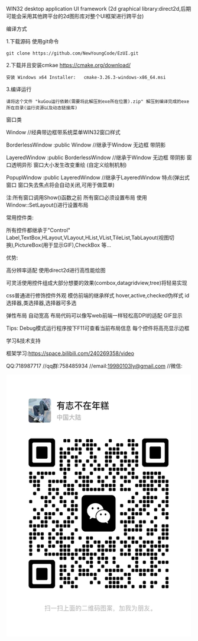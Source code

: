 WIN32 desktop application UI framework (2d graphical library:direct2d,后期可能会采用其他跨平台的2d图形库对整个UI框架进行跨平台)

编译方式

1.下载源码 使用git命令

	git clone https://github.com/NewYoungCode/EzUI.git

2.下载并且安装cmkae https://cmake.org/download/ 

	安装 Windows x64 Installer:	cmake-3.26.3-windows-x86_64.msi

3.编译运行

	请将这个文件 "kuGou运行依赖(需要将此解压到exe所在位置).zip" 解压到编译完成的exe所在目录(运行资源以及动态链接库)

窗口类


Window            //经典带边框带系统菜单WIN32窗口样式

BorderlessWindow :public Window //继承于Window 无边框 带阴影 

LayeredWindow :public BorderlessWindow	  //继承于Window 无边框 带阴影 窗口透明异形 窗口大小发生改变重绘 (自定义绘制机制)

PopupWindow :public LayeredWindow    //继承于LayeredWindow 特点(弹出式窗口 窗口失去焦点将会自动关闭,可用于做菜单)

注:所有窗口调用Show()函数之前 所有窗口必须设置布局 使用 Window::SetLayout()进行设置布局

常用控件类:


所有控件都继承于"Control" Label,TextBox,HLayout,VLayout,HList,VList,TileList,TabLayout(视图切换),PictureBox(用于显示GIF),CheckBox 等...

优势:


高分辨率适配 使用direct2d进行高性能绘图 

可灵活使用控件组成大部分想要的效果(combox,datagridview,tree)将轻易实现

css普通进行修饰控件外观  模仿前端的继承样式 hover,active,checked伪样式 id选择器,类选择器,选择器可多选

弹性布局 自动宽高 布局代码可以像写web前端一样轻松高DPI的适配 GIF显示


Tips:
    Debug模式运行程序按下F11可查看当前布局信息 每个控件将高亮显示边框

学习&技术支持 

框架学习:https://space.bilibili.com/240269358/video

QQ:718987717 //qq群:758485934 //email:19980103ly@gmail.com //微信:

<img src="https://github.com/NewYoungCode/EzUI/blob/master/wx.jpg?raw=true" width=500 height=705/>
